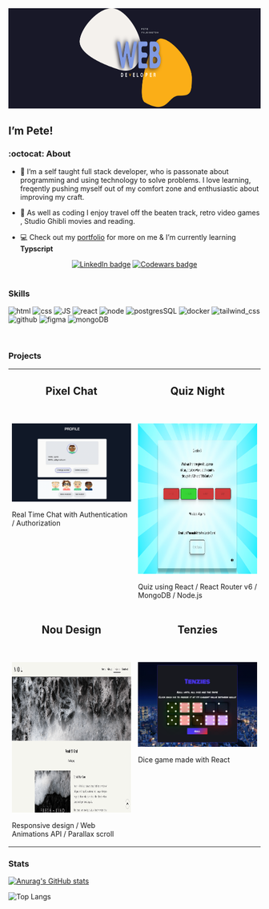 <img src='./images/petes-projectgithub-10.svg' alt='banner' width='1000' height='200'/> 

##  I’m Pete! 
 
### :octocat: About 
- 👀 I’m a self taught full stack developer, who is passonate about programming and using technology to solve problems. I love learning, freqently pushing myself out of my comfort zone and enthusiastic about improving my craft. 

- 👾 As well as coding I enjoy travel off the beaten track, retro video games , Studio Ghibli movies and reading.

- :computer: Check out my [portfolio](https://peterpilkington.com) for more on me & I’m currently learning **Typscript** 


<div align='center'>
<a href='https://www.linkedin.com/in/peter-pilkington-322262107/' target="_blank"><img src='https://img.shields.io/badge/LinkedIn-0077B5?style=for-the-badge&logo=linkedin&logoColor=white' alt='LinkedIn badge'></a>
<a href='https://www.codewars.com/users/Pete7891' target="_blank"><img src='https://img.shields.io/badge/Codewars-B1361E?style=for-the-badge&logo=Codewars&logoColor=white' alt='Codewars badge'></a>
</div>
<br>





### Skills
<p align='left'>
<img src='https://img.icons8.com/color/2x/html-5--v2.png' alt='html' height='50px'/>
<img src='https://img.icons8.com/color/2x/css3.png' alt='css' height='50px'/>
<img src='https://img.icons8.com/color/2x/javascript.png' alt='JS' height='50px'/>
<img src='https://img.icons8.com/plasticine/2x/react.png' alt='react' height='50px'/>
<img src='https://img.icons8.com/color/2x/nodejs.png' alt='node' height='50px'/>
<img src='https://img.icons8.com/color/2x/postgreesql.png' alt='postgresSQL' height='50px'/>
<img src='https://img.icons8.com/fluency/2x/docker.png' alt='docker' height='50px'/>
<img src="https://img.icons8.com/color/48/tailwind_css.png" alt="tailwind_css" height="50"/>
<img src='https://img.icons8.com/color-glass/2x/github.png' alt='github' height='50px'/>
<img src='https://img.icons8.com/color/2x/figma.png' alt='figma' height='50px'/>
<img src='https://img.icons8.com/color/344/mongodb.png' alt='mongoDB' height='50px'/>
</p> 
<br>



### Projects
<table align="center">
    <tr>
        <td valign="top" width="50%">
            <div>
            <h2 align="center">Pixel Chat</h2>
            <br>
            <br>
            <a href='https://pilks-pixel-chat.netlify.app/'><img width="100%" src="./images/chat.png" alt="chat screenshot" width="300" ></a>
            <p>Real Time Chat with Authentication / Authorization</p>
            </div>
        </td>
        <td valign="top" width="50%">
            <div>
            <h2 align="center">Quiz Night</h2>
            <br>
            <br>
            <a href='https://pete-quiz-night.netlify.app/'><img width="100%" height='300' src="./images/quiz.png" alt="Quiz screenshot"></a>
            <p>Quiz using React / React Router v6 / MongoDB / Node.js </p>
            </div>
        </td>
    </tr>
        <td valign="top" width="50%">
            <div>
            <h2 align="center">Nou Design</h2>
            <br>
            <br>
            <a href='https://noudesignstudio.vercel.app/'><img width="100%" height='300' src="./images/nou.png" alt="nou design screenshot"></a>
            <p>Responsive design / Web Animations API / Parallax scroll</p>
            </div>
        </td>
        <td valign="top" width="50%">
            <div>
            <h2 align="center">Tenzies</h2>
            <br>
            <br>
            <a href='https://pilks-pixel.github.io/Tenzies-game/'><img width="100%" src="./images/tenzies.png" alt="tenzies screenshot" width="300" ></a>
            <p>Dice game made with React</p>
            </div>
        </td>
    <tr>
    </tr>
</table>

### Stats 

[![Anurag's GitHub stats](https://github-readme-stats.vercel.app/api?username=pilks-pixel&show_icons=true&theme=tokyonight)](https://github.com/anuraghazra/github-readme-stats)


![Top Langs](https://github-readme-stats.vercel.app/api/top-langs/?username=pilks-pixel&layout=compact&theme=tokyonight)





<!---
Pilks-pixel/Pilks-pixel is a ✨ special ✨ repository because its `README.md` (this file) appears on your GitHub profile.
You can click the Preview link to take a look at your changes.
--->
